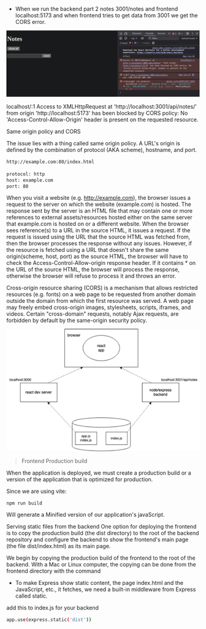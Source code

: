 - When we run the backend part 2 notes 3001/notes and frontend localhost:5173 and when frontend tries to get data from 3001 we get the CORS error.

![alt text](/part3/resources/CORS.png)


localhost/:1 Access to XMLHttpRequest at 'http://localhost:3001/api/notes/' from origin 'http://localhost:5173' has been blocked by CORS policy: No 'Access-Control-Allow-Origin' header is present on the requested resource.


Same origin policy and CORS

The issue lies with a thing called same origin policy. A URL's origin is defined by the combination of protocol (AKA scheme), hostname, and port.

```
http://example.com:80/index.html
  
protocol: http
host: example.com
port: 80
```

When you visit a website (e.g. http://example.com), the browser issues a request to the server on which the website (example.com) is hosted. The response sent by the server is an HTML file that may contain one or more references to external assets/resources hosted either on the same server that example.com is hosted on or a different website. When the browser sees reference(s) to a URL in the source HTML, it issues a request. If the request is issued using the URL that the source HTML was fetched from, then the browser processes the response without any issues. However, if the resource is fetched using a URL that doesn't share the same origin(scheme, host, port) as the source HTML, the browser will have to check the Access-Control-Allow-origin response header. If it contains * on the URL of the source HTML, the browser will process the response, otherwise the browser will refuse to process it and throws an error.



Cross-origin resource sharing (CORS) is a mechanism that allows restricted resources (e.g. fonts) on a web page to be requested from another domain outside the domain from which the first resource was served. A web page may freely embed cross-origin images, stylesheets, scripts, iframes, and videos. Certain "cross-domain" requests, notably Ajax requests, are forbidden by default by the same-origin security policy.



![alt text](/part3/resources/SetupApp.png)



> Frontend Production build

When the application is deployed, we must create a production build or a version of the application that is optimized for production.

Since we are using vite:

```bash
npm run build

```

Will generate a Minified version of our application's javaScript.

Serving static files from the backend
One option for deploying the frontend is to copy the production build (the dist directory) to the root of the backend repository and configure the backend to show the frontend's main page (the file dist/index.html) as its main page.

We begin by copying the production build of the frontend to the root of the backend. With a Mac or Linux computer, the copying can be done from the frontend directory with the command

- To make Express show static content, the page index.html and the JavaScript, etc., it fetches, we need a built-in middleware from Express called static.

add this to index.js for your backend

```bash
app.use(express.static('dist'))
```

